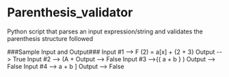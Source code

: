 # Parenthesis_validator
Python script that parses an input expression/string and validates the parenthesis structure followed

###Sample Input and Output###
Input #1 --> F (2) = a[x] + {2 + 3}
Output --> True
Input #2 --> (A +
Output --> False
Input #3 -->{( a + b } )
Output --> False
Input #4 --> a + b ]
Output --> False

